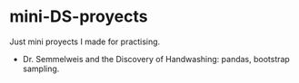 # mini-DS-proyects

Just mini proyects I made for practising.

* Dr. Semmelweis and the Discovery of Handwashing: pandas, bootstrap sampling.

